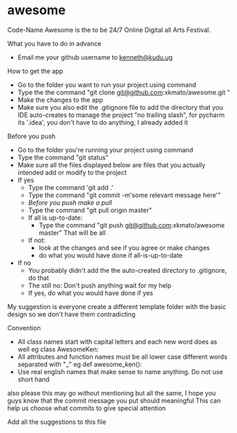 awesome
=======

Code-Name Awesome is the to be 24/7 Online Digital all Arts Festival.

What you have to do in advance

- Email me your github username to kenneth@kudu.ug

How to get the app

- Go to the folder you want to run your project using command
- Type the the command "git clone git@github.com:xkmato/awesome.git "
- Make the changes to the app
- Make sure you also edit the .gitignore file to add the directory that you IDE auto-creates to manage the project "no trailing slash", for pycharm its '.idea', you don't have to do anything, I already added it

Before you push
- Go to the folder you're running your project using command
- Type the command "git status"
- Make sure all the files displayed below are files that you actually intended add or modify to the project
- If yes
    - Type the command 'git add .'
    - Type the command "git commit -m'some relevant message here'"
    - *Before you push make a pull*
    - Type the command "git pull origin master"
    - If all is up-to-date:
       - Type the command "git push git@github.com:xkmato/awesome master"
         That will be all
    - If not:
        - look at the changes and see if you agree or make changes
        - do what you would have done if all-is-up-to-date
- If no
    - You probably didn't add the the auto-created directory to .gitignore, do that
    - The still no: Don't push anything wait for my help
    - If yes, do what you would have done if yes


My suggestion is everyone create a different template folder with the basic design so we don't have them contradicting

Convention
 - All class names start with capital letters and each new word does as well eg class AwesomeKen:
 - All attributes and function names must be all lower case different words separated with "_" eg def awesome_ken():
 - Use real english names that make sense to name anything. Do not use short hand

also please this may go without mentioning but all the same, I hope you guys know that the commit message you put should meaningful
This can help us choose what commits to give special attention

 Add all the suggestions to this file